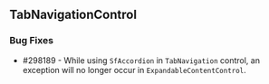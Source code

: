 ## TabNavigationControl

### Bug Fixes

* \#298189 - While using `SfAccordion` in `TabNavigation` control, an exception will no longer occur in `ExpandableContentControl`.